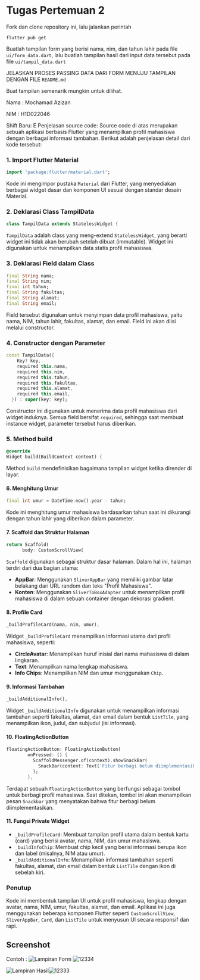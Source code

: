 # Tugas Pertemuan 2

Fork dan clone repository ini, lalu jalankan perintah 
```
flutter pub get
```
Buatlah tampilan form yang berisi nama, nim, dan tahun lahir pada file `ui/form_data.dart`, lalu buatlah tampilan hasil dari input data tersebut pada file `ui/tampil_data.dart`

JELASKAN PROSES PASSING DATA DARI FORM MENUJU TAMPILAN DENGAN FILE `README.md`

Buat tampilan semenarik mungkin untuk dilihat.


Nama : Mochamad Azizan

NIM : H1D022046  

Shift Baru: E
Penjelasan source code:
Source code di atas merupakan sebuah aplikasi berbasis Flutter yang menampilkan profil mahasiswa dengan berbagai informasi tambahan. Berikut adalah penjelasan detail dari kode tersebut:

### 1. **Import Flutter Material**
```dart
import 'package:flutter/material.dart';
```
Kode ini mengimpor pustaka `Material` dari Flutter, yang menyediakan berbagai widget dasar dan komponen UI sesuai dengan standar desain Material.

### 2. **Deklarasi Class TampilData**
```dart
class TampilData extends StatelessWidget {
```
`TampilData` adalah class yang meng-extend `StatelessWidget`, yang berarti widget ini tidak akan berubah setelah dibuat (immutable). Widget ini digunakan untuk menampilkan data statis profil mahasiswa.

### 3. **Deklarasi Field dalam Class**
```dart
final String nama;
final String nim;
final int tahun;
final String fakultas;
final String alamat;
final String email;
```
Field tersebut digunakan untuk menyimpan data profil mahasiswa, yaitu nama, NIM, tahun lahir, fakultas, alamat, dan email. Field ini akan diisi melalui constructor.

### 4. **Constructor dengan Parameter**
```dart
const TampilData({
    Key? key,
    required this.nama,
    required this.nim,
    required this.tahun,
    required this.fakultas,
    required this.alamat,
    required this.email,
  }) : super(key: key);
```
Constructor ini digunakan untuk menerima data profil mahasiswa dari widget induknya. Semua field bersifat `required`, sehingga saat membuat instance widget, parameter tersebut harus diberikan.

### 5. **Method build**
```dart
@override
Widget build(BuildContext context) {
```
Method `build` mendefinisikan bagaimana tampilan widget ketika dirender di layar.

#### 6. **Menghitung Umur**
```dart
final int umur = DateTime.now().year - tahun;
```
Kode ini menghitung umur mahasiswa berdasarkan tahun saat ini dikurangi dengan tahun lahir yang diberikan dalam parameter.

#### 7. **Scaffold dan Struktur Halaman**
```dart
return Scaffold(
      body: CustomScrollView(
```
`Scaffold` digunakan sebagai struktur dasar halaman. Dalam hal ini, halaman terdiri dari dua bagian utama:
- **AppBar**: Menggunakan `SliverAppBar` yang memiliki gambar latar belakang dari URL random dan teks "Profil Mahasiswa".
- **Konten**: Menggunakan `SliverToBoxAdapter` untuk menampilkan profil mahasiswa di dalam sebuah container dengan dekorasi gradient.

#### 8. **Profile Card**
```dart
_buildProfileCard(nama, nim, umur),
```
Widget `_buildProfileCard` menampilkan informasi utama dari profil mahasiswa, seperti:
- **CircleAvatar**: Menampilkan huruf inisial dari nama mahasiswa di dalam lingkaran.
- **Text**: Menampilkan nama lengkap mahasiswa.
- **Info Chips**: Menampilkan NIM dan umur menggunakan `Chip`.

#### 9. **Informasi Tambahan**
```dart
_buildAdditionalInfo(),
```
Widget `_buildAdditionalInfo` digunakan untuk menampilkan informasi tambahan seperti fakultas, alamat, dan email dalam bentuk `ListTile`, yang menampilkan ikon, judul, dan subjudul (isi informasi).

#### 10. **FloatingActionButton**
```dart
floatingActionButton: FloatingActionButton(
        onPressed: () {
          ScaffoldMessenger.of(context).showSnackBar(
            SnackBar(content: Text('Fitur berbagi belum diimplementasikan')),
          );
        },
```
Terdapat sebuah `FloatingActionButton` yang berfungsi sebagai tombol untuk berbagi profil mahasiswa. Saat ditekan, tombol ini akan menampilkan pesan `Snackbar` yang menyatakan bahwa fitur berbagi belum diimplementasikan.

#### 11. **Fungsi Private Widget**
- `_buildProfileCard`: Membuat tampilan profil utama dalam bentuk kartu (card) yang berisi avatar, nama, NIM, dan umur mahasiswa.
- `_buildInfoChip`: Membuat chip kecil yang berisi informasi berupa ikon dan label (misalnya, NIM atau umur).
- `_buildAdditionalInfo`: Menampilkan informasi tambahan seperti fakultas, alamat, dan email dalam bentuk `ListTile` dengan ikon di sebelah kiri.

### Penutup
Kode ini membentuk tampilan UI untuk profil mahasiswa, lengkap dengan avatar, nama, NIM, umur, fakultas, alamat, dan email. Aplikasi ini juga menggunakan beberapa komponen Flutter seperti `CustomScrollView`, `SliverAppBar`, `Card`, dan `ListTile` untuk menyusun UI secara responsif dan rapi.

## Screenshot
Contoh :
![Lampiran Form](form.png) ![12334](https://github.com/user-attachments/assets/d08c654f-b136-4cfa-937f-c6b083c56581)

![Lampiran Hasil](hasil.png)![12333](https://github.com/user-attachments/assets/54107ddb-e9d0-434e-8604-45ca10509d3f)

